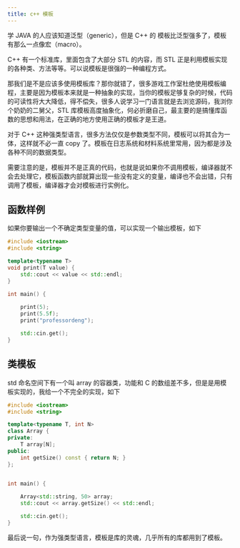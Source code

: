 ```yaml
---
title: c++ 模板
---
```


学 JAVA 的人应该知道泛型（generic），但是 C++ 的 模板比泛型强多了，模板有那么一点像宏（macro）。

C++ 有一个标准库，里面包含了大部分 STL 的内容，而 STL 正是利用模板实现的各种类、方法等等。可以说模板是很强的一种编程方式。

那我们是不是应该多使用模板库？那你就错了，很多游戏工作室杜绝使用模板编程，主要是因为模板本来就是一种抽象的实现，当你的模板足够复杂的时候，代码的可读性将大大降低，得不偿失，很多人说学习一门语言就是去浏览源码，我浏你个奶奶的二舅父，STL 库模板高度抽象化，何必折磨自己，最主要的是搞懂库函数的思想和用法，在正确的地方使用正确的模板才是王道。

对于 C++ 这种强类型语言，很多方法仅仅是参数类型不同，模板可以将其合为一体，这样就不必一直 copy 了。模板在日志系统和材料系统里常用，因为都是涉及各种不同的数据类型。

需要注意的是，模板并不是正真的代码，也就是说如果你不调用模板，编译器就不会去处理它，模板函数内部就算出现一些没有定义的变量，编译也不会出错，只有调用了模板，编译器才会对模板进行实例化。

## 函数样例

如果你要输出一个不确定类型变量的值，可以实现一个输出模板，如下

```c++
#include <iostream>
#include <string>

template<typename T>
void print(T value) {
	std::cout << value << std::endl;
}

int main() {
	
	print(5);
	print(5.5f);
	print("professordeng");

	std::cin.get();
}
```

## 类模板

std 命名空间下有一个叫 array 的容器类，功能和 C 的数组差不多，但是是用模板实现的，我给一个不完全的实现，如下

```c++
#include <iostream>
#include <string>

template<typename T, int N>
class Array {
private:
	T array[N];
public:
	int getSize() const { return N; }
};


int main() {
	
	Array<std::string, 50> array;
	std::cout << array.getSize() << std::endl;

	std::cin.get();
}
```



最后说一句，作为强类型语言，模板是库的灵魂，几乎所有的库都用到了模板。
